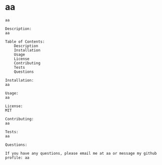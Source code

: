 # aa
  
    aa

    Description:
    aa

    Table of Contents:
        Description
        Installation
        Usage
        License
        Contributing
        Tests
        Questions
    
    Installation:
    aa

    Usage:
    aa

    License:
    MIT

    Contributing:
    aa

    Tests:
    aa

    Questions:

    If you have any questions, please email me at aa or message my github profile: aa
    

